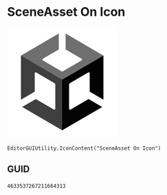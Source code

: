# SceneAsset On Icon
![](/img/SceneAsset%20On%20Icon.png)

``` CSharp
EditorGUIUtility.IconContent("SceneAsset On Icon")
```
## GUID
```
4633537267211664313
```
